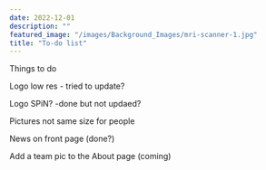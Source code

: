 ```yaml
---
date: 2022-12-01
description: ""
featured_image: "/images/Background_Images/mri-scanner-1.jpg"
title: "To-do list"
---
```


Things to do

Logo low res - tried to update?

Logo SPiN? -done but not updaed?

Pictures not same size for people 

News on front page (done?)

Add a team pic to the About page (coming)
